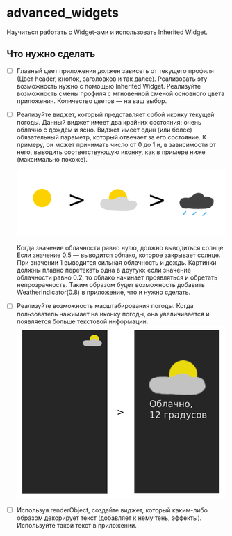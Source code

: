 # advanced_widgets

Научиться работать с Widget-ами и использовать Inherited Widget. 

## Что нужно сделать

* [ ] Главный цвет приложения должен зависеть от текущего профиля (Цвет header, кнопок, заголовков и так далее). Реализовать эту возможность нужно с помощью Inherited Widget. Реализуйте возможность смены профиля с мгновенной сменой основного цвета приложения. Количество цветов — на ваш выбор.


* [ ] Реализуйте виджет, который представляет собой иконку текущей погоды. Данный виджет имеет два крайних состояния: очень облачно с дождём и ясно. Виджет имеет один (или более) обязательный параметр, который отвечает за его состояние. К примеру, он может принимать число от 0 до 1 и, в зависимости от него, выводить соответствующую иконку, как в примере ниже (максимально похоже).

  ![img.png](res/task_2.png)

  Когда значение облачности равно нулю, должно выводиться солнце. Если значение 0.5 — выводится облако, которое закрывает солнце. При значении 1 выводится сильная облачность и дождь. Картинки должны плавно перетекать одна в другую: если значение облачности равно 0.2, то облако начинает проявляться и обретать непрозрачность. Таким образом будет возможность добавить WeatherIndicator(0.8) в приложение, что и нужно сделать.


* [ ] Реализуйте возможность масштабирования погоды. Когда пользователь нажимает на иконку погоды, она увеличивается и появляется больше текстовой информации.
  ![img.png](res/task_3.png)


* [ ] Используя renderObject, создайте виджет, который каким-либо образом декорирует текст (добавляет к нему тень, эффекты). Используйте такой текст в приложении.